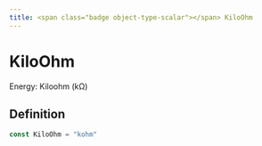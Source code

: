 ```yaml
---
title: <span class="badge object-type-scalar"></span> KiloOhm
---
```

# <span class="badge object-type-scalar"></span> KiloOhm

Energy: Kiloohm (kΩ)

## Definition

```go
const KiloOhm = "kohm"
```
